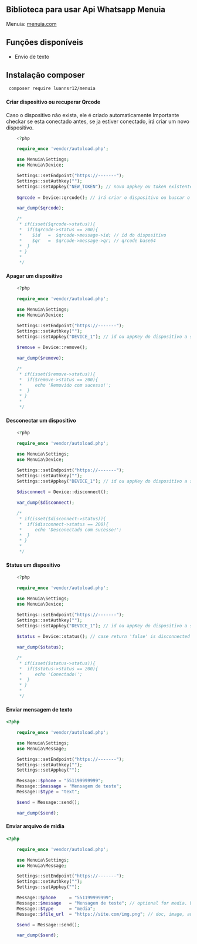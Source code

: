 ## Biblioteca para usar Api Whatsapp Menuia

Menuia: [menuia.com](https://menuia.com/) <br />

## Funções disponíveis

- Envio de texto


## Instalação composer

```bash
 composer require luannsr12/menuia
```

#### Criar dispositivo ou recuperar Qrcode
Caso o dispositivo não exista, ele é criado automaticamente
Importante checkar se esta conectado antes, se ja estiver conectado, irá criar um novo dispositivo.

```php
    <?php 

    require_once 'vendor/autoload.php';

    use Menuia\Settings;
    use Menuia\Device;

    Settings::setEndpoint("https://-------");
    Settings::setAuthkey("");
    Settings::setAppkey("NEW_TOKEN"); // novo appkey ou token existente
    
    $qrcode = Device::qrcode(); // irá criar o dispositivo ou buscar o qrcode do dispositivo de 'Settings::setAppkey()'

    var_dump($qrcode);

    /*
     * if(isset($qrcode->status)){
     *  if($qrcode->status == 200){
     *    $id   =  $qrcode->message->id; // id do dispositivo  
     *    $qr   =  $qrcode->message->qr; // qrcode base64
     *  }
     * }
     * 
     */

```

#### Apagar um dispositivo

```php
    <?php 

    require_once 'vendor/autoload.php';

    use Menuia\Settings;
    use Menuia\Device;

    Settings::setEndpoint("https://-------");
    Settings::setAuthkey("");
    Settings::setAppkey("DEVICE_1"); // id ou appKey do dispositivo a ser removido
    
    $remove = Device::remove();

    var_dump($remove);

    /*
     * if(isset($remove->status)){
     *  if($remove->status == 200){
     *     echo 'Removido com sucesso!';
     *  }
     * }
     * 
     */

```

#### Desconectar um dispositivo

```php
    <?php 

    require_once 'vendor/autoload.php';

    use Menuia\Settings;
    use Menuia\Device;

    Settings::setEndpoint("https://-------");
    Settings::setAuthkey("");
    Settings::setAppkey("DEVICE_1"); // id ou appKey do dispositivo a ser desconectado
    
    $disconnect = Device::disconnect();

    var_dump($disconnect);

    /*
     * if(isset($disconnect->status)){
     *  if($disconnect->status == 200){
     *     echo 'Desconectado com sucesso!';
     *  }
     * }
     * 
     */

```

#### Status um dispositivo

```php
    <?php 

    require_once 'vendor/autoload.php';

    use Menuia\Settings;
    use Menuia\Device;

    Settings::setEndpoint("https://-------");
    Settings::setAuthkey("");
    Settings::setAppkey("DEVICE_1"); // id ou appKey do dispositivo a ser checkado
    
    $status = Device::status(); // case return 'false' is disconnected

    var_dump($status);

    /*
     * if(isset($status->status)){
     *  if($status->status == 200){
     *     echo 'Conectado!';
     *  }
     * }
     * 
     */

```

#### Enviar mensagem de texto
```php
<?php 

    require_once 'vendor/autoload.php';

    use Menuia\Settings;
    use Menuia\Message;

    Settings::setEndpoint("https://-------");
    Settings::setAuthkey("");
    Settings::setAppkey("");

    Message::$phone = "551199999999";
    Message::$message = "Mensagem de teste";
    Message::$type = "text";

    $send = Message::send();

    var_dump($send);

```


#### Enviar arquivo de midia
```php
<?php 

    require_once 'vendor/autoload.php';

    use Menuia\Settings;
    use Menuia\Message;

    Settings::setEndpoint("https://-------");
    Settings::setAuthkey("");
    Settings::setAppkey("");

    Message::$phone     = "551199999999";
    Message::$message   = "Mensagem de teste"; // optional for media. Use as caption
    Message::$type      = "media";
    Message::$file_url  = "https://site.com/img.png"; // doc, image, audio and videos

    $send = Message::send();

    var_dump($send);

```

